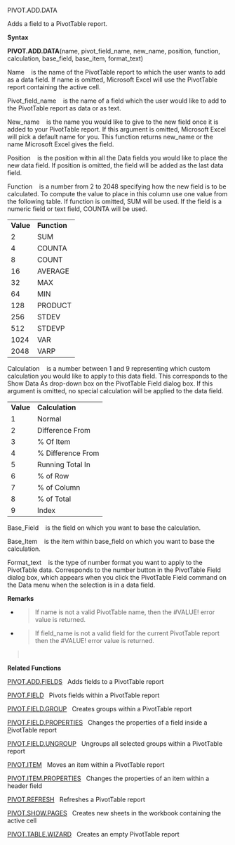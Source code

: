 PIVOT.ADD.DATA

Adds a field to a PivotTable report.

**Syntax**

**PIVOT.ADD.DATA**(name, pivot\_field\_name, new\_name, position,
function, calculation, base\_field, base\_item, format\_text)

Name    is the name of the PivotTable report to which the user wants to
add as a data field. If name is omitted, Microsoft Excel will use the
PivotTable report containing the active cell.

Pivot\_field\_name    is the name of a field which the user would like
to add to the PivotTable report as data or as text.

New\_name    is the name you would like to give to the new field once it
is added to your PivotTable report. If this argument is omitted,
Microsoft Excel will pick a default name for you. This function returns
new\_name or the name Microsoft Excel gives the field.

Position    is the position within all the Data fields you would like to
place the new data field. If position is omitted, the field will be
added as the last data field.

Function    is a number from 2 to 2048 specifying how the new field is
to be calculated. To compute the value to place in this column use one
value from the following table. If function is omitted, SUM will be
used. If the field is a numeric field or text field, COUNTA will be
used.

|           |              |
| --------- | ------------ |
| **Value** | **Function** |
| 2         | SUM          |
| 4         | COUNTA       |
| 8         | COUNT        |
| 16        | AVERAGE      |
| 32        | MAX          |
| 64        | MIN          |
| 128       | PRODUCT      |
| 256       | STDEV        |
| 512       | STDEVP       |
| 1024      | VAR          |
| 2048      | VARP         |

Calculation    is a number between 1 and 9 representing which custom
calculation you would like to apply to this data field. This corresponds
to the Show Data As drop-down box on the PivotTable Field dialog box. If
this argument is omitted, no special calculation will be applied to the
data field.

|           |                   |
| --------- | ----------------- |
| **Value** | **Calculation**   |
| 1         | Normal            |
| 2         | Difference From   |
| 3         | % Of Item         |
| 4         | % Difference From |
| 5         | Running Total In  |
| 6         | % of Row          |
| 7         | % of Column       |
| 8         | % of Total        |
| 9         | Index             |

Base\_Field    is the field on which you want to base the calculation.

Base\_Item    is the item within base\_field on which you want to base
the calculation.

Format\_text    is the type of number format you want to apply to the
PivotTable data. Corresponds to the number button in the PivotTable
Field dialog box, which appears when you click the PivotTable Field
command on the Data menu when the selection is in a data field.

**Remarks**

  - > If name is not a valid PivotTable name, then the \#VALUE\! error
    > value is returned.

  - > If field\_name is not a valid field for the current PivotTable
    > report then the \#VALUE\! error value is returned.

>  

**Related Functions**

[PIVOT.ADD.FIELDS](PIVOT.ADD.FIELDS.md)   Adds fields to a PivotTable report

[PIVOT.FIELD](PIVOT.FIELD.md)   Pivots fields within a PivotTable report

[PIVOT.FIELD.GROUP](PIVOT.FIELD.GROUP.md)   Creates groups within a PivotTable report

[PIVOT.FIELD.PROPERTIES](PIVOT.FIELD.PROPERTIES.md)   Changes the properties of a field inside a
[P](P.md)ivotTable report

[PIVOT.FIELD.UNGROUP](PIVOT.FIELD.UNGROUP.md)   Ungroups all selected groups within a PivotTable
report

[PIVOT.ITEM](PIVOT.ITEM.md)   Moves an item within a PivotTable report

[PIVOT.ITEM.PROPERTIES](PIVOT.ITEM.PROPERTIES.md)   Changes the properties of an item within a
header field

[PIVOT.REFRESH](PIVOT.REFRESH.md)   Refreshes a PivotTable report

[PIVOT.SHOW.PAGES](PIVOT.SHOW.PAGES.md)   Creates new sheets in the workbook containing the
active cell

[PIVOT.TABLE.WIZARD](PIVOT.TABLE.WIZARD.md)   Creates an empty PivotTable report


